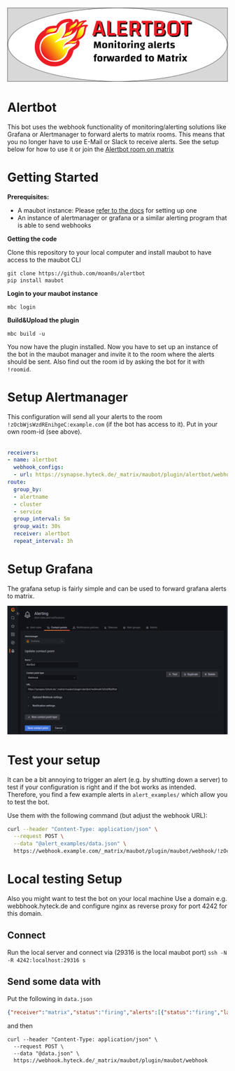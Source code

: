 ![Alertbot banner](assets/alertbanner.png)

# Alertbot

This bot uses the webhook functionality of monitoring/alerting solutions like Grafana or Alertmanager to forward alerts to matrix rooms.
This means that you no longer have to use E-Mail or Slack to receive alerts. See the setup below for how to use it or
join the [Alertbot room on matrix](https://matrix.to/#/#alertbot:hyteck.de)

# Getting Started

**Prerequisites:**
* A maubot instance: Please [refer to the docs](https://docs.mau.fi/maubot/usage/setup/index.html) for setting up one
* An instance of alertmanager or grafana or a similar alerting program that is able to send webhooks

**Getting the code**

Clone this repository to your local computer and install maubot to have access to the maubot CLI
```shell
git clone https://github.com/moan0s/alertbot
pip install maubot
```

**Login to your maubot instance**

```shell
mbc login
```

**Build&Upload the plugin**

```shell
mbc build -u
```

You now have the plugin installed. Now you have to set up an instance of the bot in the maubot manager and invite it to
the room where the alerts should be sent. Also find out the room id by asking the bot for it with `!roomid`.



# Setup Alertmanager

This configuration will send all your alerts to the room `!zOcbWjsWzdREnihgeC:example.com` (if the bot has access to it).
Put in your own room-id (see above).
```yaml

receivers:
- name: alertbot
  webhook_configs:
  - url: https://synapse.hyteck.de/_matrix/maubot/plugin/alertbot/webhook/!zOcbWjsWzdREnihgeC:example.com
route:
  group_by:
  - alertname
  - cluster
  - service
  group_interval: 5m
  group_wait: 30s
  receiver: alertbot
  repeat_interval: 3h

```


# Setup Grafana

The grafana setup is fairly simple and can be used to forward grafana alerts to matrix.

![Screenshot of the Grafana Setup](assets/grafana.png)


# Test your setup

It can be a bit annoying to trigger an alert (e.g. by shutting down a server) to test if your configuration is right and if the bot works as intended.
Therefore, you find a few example alerts in `alert_examples/` which allow you to test the bot.

Use them with the following command (but adjust the webhook URL):

```bash
curl --header "Content-Type: application/json" \
  --request POST \
  --data "@alert_examples/data.json" \
  https://webhook.example.com/_matrix/maubot/plugin/maubot/webhook/!zOcbWjsWzdREnihreC:example.com
```

# Local testing Setup

Also you might want to test the bot on your local machine
Use a domain e.g. webbhook.hyteck.de and configure nginx as 
reverse proxy for port 4242 for this domain.

## Connect

Run the local server and connect via (29316 is the local maubot port)
`ssh -N -R 4242:localhost:29316 s`

## Send some data with

Put the following in `data.json`
```json
{"receiver":"matrix","status":"firing","alerts":[{"status":"firing","labels":{"alertname":"InstanceDown","environment":"h2916641.stratoserver.net","instance":"localhost:9100","job":"node_exporter","severity":"critical"},"annotations":{"description":"localhost:9100 of job node_exporter has been down for more than 5 minutes.","summary":"Instance localhost:9100 down"},"startsAt":"2022-06-23T11:53:14.318Z","endsAt":"0001-01-01T00:00:00Z","generatorURL":"http://h2916641.stratoserver.net:9090/graph?g0.expr=up+%3D%3D+0\u0026g0.tab=1","fingerprint":"9cd7837114d58797"}],"groupLabels":{"alertname":"InstanceDown"},"commonLabels":{"alertname":"InstanceDown","environment":"h2916641.stratoserver.net","instance":"localhost:9100","job":"node_exporter","severity":"critical"},"commonAnnotations":{"description":"localhost:9100 of job node_exporter has been down for more than 5 minutes.","summary":"Instance localhost:9100 down"},"externalURL":"https://alert.hyteck.de","version":"4","groupKey":"{}:{alertname=\"InstanceDown\"}","truncatedAlerts":0}
```
and then 
```shell
curl --header "Content-Type: application/json" \
  --request POST \
  --data "@data.json" \
  https://webhook.hyteck.de/_matrix/maubot/plugin/maubot/webhook
```

